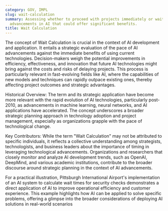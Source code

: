 ```yaml
---
category: GOV, IMPL
slug: wait-calculation
summary: Assessing whether to proceed with projects immediately or wait for future
  advancements in AI that could offer significant benefits.
title: Wait Calculation
---
```


The concept of Wait Calculation is crucial in the context of AI development and application. It entails a strategic evaluation of the pace of AI advancements against the immediate benefits of using current technologies. Decision-makers weigh the potential improvements in efficiency, effectiveness, and innovation that future AI technologies might bring against the costs and risks of delaying projects. This process is particularly relevant in fast-evolving fields like AI, where the capabilities of new models and techniques can rapidly outpace existing ones, thereby affecting project outcomes and strategic advantages.

Historical Overview: The term and its strategic application have become more relevant with the rapid evolution of AI technologies, particularly post-2010, as advancements in machine learning, neural networks, and AI applications have accelerated. The concept underscores a broader strategic planning approach in technology adoption and project management, especially as organizations grapple with the pace of technological change.

Key Contributors: While the term "Wait Calculation" may not be attributed to specific individuals, it reflects a collective understanding among strategists, technologists, and business leaders about the importance of timing in leveraging technological advancements. Organizations and researchers that closely monitor and analyze AI development trends, such as OpenAI, DeepMind, and various academic institutions, contribute to the broader discourse around strategic planning in the context of AI advancements.

For a practical illustration, Pittsburgh International Airport's implementation of an AI system to calculate wait times for security checks demonstrates a direct application of AI to improve operational efficiency and customer experience. This example highlights how AI can be applied to solve specific problems, offering a glimpse into the broader considerations of deploying AI solutions in real-world scenarios
